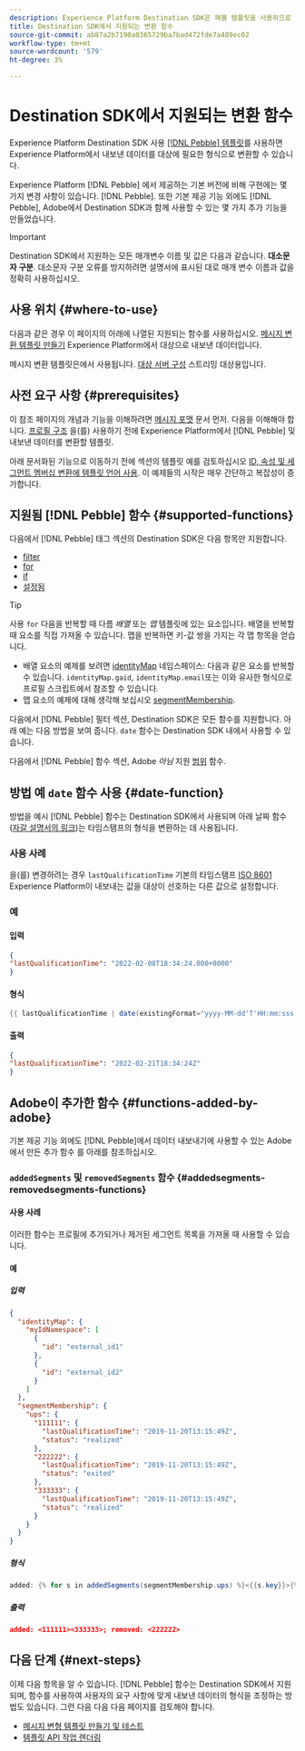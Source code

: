 ```yaml
---
description: Experience Platform Destination SDK은 페블 템플릿을 사용하므로 Experience Platform에서 내보낸 데이터를 대상에 필요한 형식으로 변환할 수 있습니다.
title: Destination SDK에서 지원되는 변환 함수
source-git-commit: ab87a2b7190a0365729ba7bad472fde7a489ec02
workflow-type: tm+mt
source-wordcount: '579'
ht-degree: 3%

---
```



# Destination SDK에서 지원되는 변환 함수

Experience Platform Destination SDK 사용 [[!DNL Pebble] 템플릿](https://pebbletemplates.io/)를 사용하면 Experience Platform에서 내보낸 데이터를 대상에 필요한 형식으로 변환할 수 있습니다.

Experience Platform [!DNL Pebble] 에서 제공하는 기본 버전에 비해 구현에는 몇 가지 변경 사항이 있습니다. [!DNL Pebble]. 또한 기본 제공 기능 외에도 [!DNL Pebble], Adobe에서 Destination SDK과 함께 사용할 수 있는 몇 가지 추가 기능을 만들었습니다.

>[!IMPORTANT]
>
>Destination SDK에서 지원하는 모든 매개변수 이름 및 값은 다음과 같습니다. **대소문자 구분**. 대소문자 구분 오류를 방지하려면 설명서에 표시된 대로 매개 변수 이름과 값을 정확히 사용하십시오.

## 사용 위치 {#where-to-use}

다음과 같은 경우 이 페이지의 아래에 나열된 지원되는 함수를 사용하십시오. [메시지 변환 템플릿 만들기](../../testing-api/streaming-destinations/create-template.md) Experience Platform에서 대상으로 내보낸 데이터입니다.

메시지 변환 템플릿은에서 사용됩니다. [대상 서버 구성](templating-specs.md) 스트리밍 대상용입니다.

## 사전 요구 사항 {#prerequisites}

이 참조 페이지의 개념과 기능을 이해하려면 [메시지 포맷](message-format.md) 문서 먼저. 다음을 이해해야 합니다. [프로필 구조](message-format.md#profile-structure) 을(를) 사용하기 전에 Experience Platform에서 [!DNL Pebble] 및 내보낸 데이터를 변환할 템플릿.

아래 문서화된 기능으로 이동하기 전에 섹션의 템플릿 예를 검토하십시오 [ID, 속성 및 세그먼트 멤버십 변환에 템플릿 언어 사용](message-format.md#using-templating). 이 예제들의 시작은 매우 간단하고 복잡성이 증가합니다.

## 지원됨 [!DNL Pebble] 함수 {#supported-functions}

다음에서 [!DNL Pebble] 태그 섹션의 Destination SDK은 다음 항목만 지원합니다.

* [filter](https://pebbletemplates.io/wiki/tag/filter/)
* [for](https://pebbletemplates.io/wiki/tag/for/)
* [if](https://pebbletemplates.io/wiki/tag/if/)
* [설정됨](https://pebbletemplates.io/wiki/tag/set/)

>[!TIP]
>
>사용 `for` 다음을 반복할 때 다름 *배열* 또는 *맵* 템플릿에 있는 요소입니다. 배열을 반복할 때 요소를 직접 가져올 수 있습니다. 맵을 반복하면 키-값 쌍을 가지는 각 맵 항목을 얻습니다.
>
> * 배열 요소의 예제를 보려면 [identityMap](message-format.md#identities) 네임스페이스: 다음과 같은 요소를 반복할 수 있습니다. `identityMap.gaid`, `identityMap.email`또는 이와 유사한 형식으로 프로필 스크립트에서 참조할 수 있습니다.
> * 맵 요소의 예제에 대해 생각해 보십시오 [segmentMembership](message-format.md#segment-membership).


다음에서 [!DNL Pebble] 필터 섹션, Destination SDK은 모든 함수를 지원합니다. 아래 예는 다음 방법을 보여 줍니다. `date` 함수는 Destination SDK 내에서 사용할 수 있습니다.

다음에서 [!DNL Pebble] 함수 섹션, Adobe *아님* 지원 [범위](https://pebbletemplates.io/wiki/function/range/) 함수.

## 방법 예 `date` 함수 사용 {#date-function}

방법을 예시 [!DNL Pebble] 함수는 Destination SDK에서 사용되며 아래 날짜 함수([자갈 설명서의 링크](https://pebbletemplates.io/wiki/filter/date/))는 타임스탬프의 형식을 변환하는 데 사용됩니다.

### 사용 사례

을(를) 변경하려는 경우 `lastQualificationTime` 기본의 타임스탬프 [ISO 8601](https://en.wikipedia.org/wiki/ISO_8601) Experience Platform이 내보내는 값을 대상이 선호하는 다른 값으로 설정합니다.

### 예

#### 입력

```json
{
"lastQualificationTime": "2022-02-08T18:34:24.000+0000"
}
```

#### 형식

```java
{{ lastQualificationTime | date(existingFormat="yyyy-MM-dd'T'HH:mm:sss.SSSX", format="yyyy-MM-dd'T'HH:mm:ssX") }}
```

#### 출력

```json
{
"lastQualificationTime": "2022-02-21T18:34:24Z"
}
```

## Adobe이 추가한 함수 {#functions-added-by-adobe}

기본 제공 기능 외에도 [!DNL Pebble]에서 데이터 내보내기에 사용할 수 있는 Adobe에서 만든 추가 함수 를 아래를 참조하십시오.

### `addedSegments` 및 `removedSegments` 함수 {#addedsegments-removedsegments-functions}

#### 사용 사례

이러한 함수는 프로필에 추가되거나 제거된 세그먼트 목록을 가져올 때 사용할 수 있습니다.

#### 예

##### 입력

```json
{
  "identityMap": {
    "myIdNamespace": [
      {
        "id": "external_id1"
      },
      {
        "id": "external_id2"
      }
    ]
  },
  "segmentMembership": {
    "ups": {
      "111111": {
        "lastQualificationTime": "2019-11-20T13:15:49Z",
        "status": "realized"
      },
      "222222": {
        "lastQualificationTime": "2019-11-20T13:15:49Z",
        "status": "exited"
      },
      "333333": {
        "lastQualificationTime": "2019-11-20T13:15:49Z",
        "status": "realized"
      }
    }
  }
}
```

##### 형식

```java
added: {% for s in addedSegments(segmentMembership.ups) %}<{{s.key}}>{% endfor %}; removed: {% for s in removedSegments(segmentMembership.ups) %}<{{s.key}}>{% endfor %}
```

##### 출력

```json
added: <111111><333333>; removed: <222222>
```

<!--

### Added and removed segments filters {#added-and-removed-segmnts-filters}

#### Use case {#use-case}

These filters are similar to `addedSegments` and `removedSegments`, described above. The only difference is that they are implemented as filters as opposed to functions.

#### Example {#example}

##### Input {#input}

```json
{
  "identityMap": {
    "myIdNamespace": [
      {
        "id": "external_id1"
      },
      {
        "id": "external_id2"
      }
    ]
  },
  "segmentMembership": {
    "ups": {
      "111111": {
        "lastQualificationTime": "2019-11-20T13:15:49Z",
        "status": "realized"
      },
      "222222": {
        "lastQualificationTime": "2019-11-20T13:15:49Z",
        "status": "exited"
      },
      "333333": {
        "lastQualificationTime": "2019-11-20T13:15:49Z",
        "status": "realized"
      }
    }
  }
}
```

##### Format {#format}

```java
added: {% for s in input.profile.segmentMembership.ups | added %}<{{s.key}}>{% endfor %};|removed: {% for s in input.profile.segmentMembership.ups | removed %}<{{s.key}}>{% endfor %};
```

##### Output {#output}

```json
added: <111111><333333>;|removed: <222222>;
```

-->

## 다음 단계 {#next-steps}

이제 다음 항목을 알 수 있습니다. [!DNL Pebble] 함수는 Destination SDK에서 지원되며, 함수를 사용하여 사용자의 요구 사항에 맞게 내보낸 데이터의 형식을 조정하는 방법도 있습니다. 그런 다음 다음 다음 페이지를 검토해야 합니다.

* [메시지 변형 템플릿 만들기 및 테스트](../../testing-api/streaming-destinations/create-template.md)
* [템플릿 API 작업 렌더링](../../testing-api/streaming-destinations/render-template-api.md)
